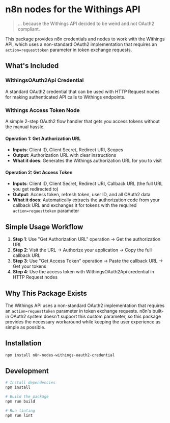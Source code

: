 # n8n nodes for the Withings API

> ... because the Withings API decided to be weird and not OAuth2 compliant.

This package provides n8n credentials and nodes to work with the Withings API, which uses a non-standard OAuth2 implementation that requires an `action=requesttoken` parameter in token exchange requests.

## What's Included

### WithingsOAuth2Api Credential
A standard OAuth2 credential that can be used with HTTP Request nodes for making authenticated API calls to Withings endpoints.

### Withings Access Token Node
A simple 2-step OAuth2 flow handler that gets you access tokens without the manual hassle.

#### Operation 1: Get Authorization URL
- **Inputs**: Client ID, Client Secret, Redirect URI, Scopes
- **Output**: Authorization URL with clear instructions
- **What it does**: Generates the Withings authorization URL for you to visit

#### Operation 2: Get Access Token  
- **Inputs**: Client ID, Client Secret, Redirect URI, Callback URL (the full URL you get redirected to)
- **Output**: Access token, refresh token, user ID, and all OAuth2 data
- **What it does**: Automatically extracts the authorization code from your callback URL and exchanges it for tokens with the required `action=requesttoken` parameter

## Simple Usage Workflow

1. **Step 1**: Use "Get Authorization URL" operation → Get the authorization URL
2. **Step 2**: Visit the URL → Authorize your application → Copy the full callback URL
3. **Step 3**: Use "Get Access Token" operation → Paste the callback URL → Get your tokens
4. **Step 4**: Use the access token with WithingsOAuth2Api credential in HTTP Request nodes

## Why This Package Exists

The Withings API uses a non-standard OAuth2 implementation that requires an `action=requesttoken` parameter in token exchange requests. n8n's built-in OAuth2 system doesn't support this custom parameter, so this package provides the necessary workaround while keeping the user experience as simple as possible.

## Installation

```bash
npm install n8n-nodes-withings-oauth2-credential
```

## Development

```bash
# Install dependencies
npm install

# Build the package
npm run build

# Run linting
npm run lint
